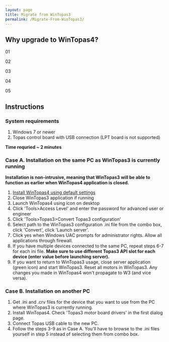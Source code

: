 ```yaml
---
layout: page
title: Migrate from WinTopas3
permalink: /Migrate-From-WinTopas3/
---
```




## Why upgrade to WinTopas4?

01
<img src="https://www.dropbox.com/s/k700nsnhbi6glwx/01.png?dl=1" alt="" usemap="#map1494520202657">
<map id="map1494520202657" name="map1494520202657"><area shape="rect" coords="93.015625,894.015625,777.015625,996.015625" title="" alt="" href="http://domasm.github.io/Topas4Info/How-Tos/#Vid001" target="_blank"></map>

02

03


04
<img src="https://www.dropbox.com/s/30pyuxsdojva235/04.png?dl=1" alt="" usemap="#map1494520334106">
<map id="map1494520334106" name="map1494520334106"><area shape="rect" coords="1074.015625,996.015625,1899.015625,1182.015625" title="" alt="" href="http://domasm.github.io/Topas4Info/How-Tos/#Vid002" target="_self"></map>

05

## Instructions

### System requirements

1. Windows 7 or newer
2. Topas control board with USB connection (LPT board is not supported)

**Time requried ~ 2 minutes**


### Case A. Installation on the same PC as WinTopas3 is currently running
**Installation is non-intrusive, meaning that WinTopas3 will be able to function as earlier when WinTopas4 application is closed.**

1. [Install WinTopas4 using default settings](https://www.dropbox.com/s/54ccgxua9gch6mt/WinTopas4-setup.exe?dl=1)
1. Close WinTopas3 application if running
1. Launch WinTopas4 using icon on desktop 
1. Click 'Tools>Access Level' and enter the password for advanced user or engineer
1. Click 'Tools>Topas3>Convert Topas3 configuration'
1. Select path to the WinTopas3 configuration .ini file from the combo box, click 'Convert', click 'Launch server'.
1. Click yes when Windows UAC prompts for administrator rights. Allow all applications through firewall.
1. If you have multiple devices connected to the same PC, repeat steps 6-7 for each ini file. **Make sure to use different Topas3 API slot for each device (enter value before launching server).**
1. If you want to return to WinTopas3 usage, close server application (green icon) and start WinTopas3. Reset all motors in WinTopas3. Any changes you made in WinTopas4 won't propagate to W3 (and vice versa).


### Case B. Installation on another PC
1. Get .ini and .crv files for the device that you want to use from the PC where WinTopas3 is currently running. 
1. Install WinTopas4.  Check 'Topas3 motor board drivers' in the first dialog page.
1. Connect Topas USB cable to the new PC.
1. Follow the steps 3-9 as in Case A. You'll have to browse to the .ini files yourself in step 5 instead of selecting them from combo box. 



